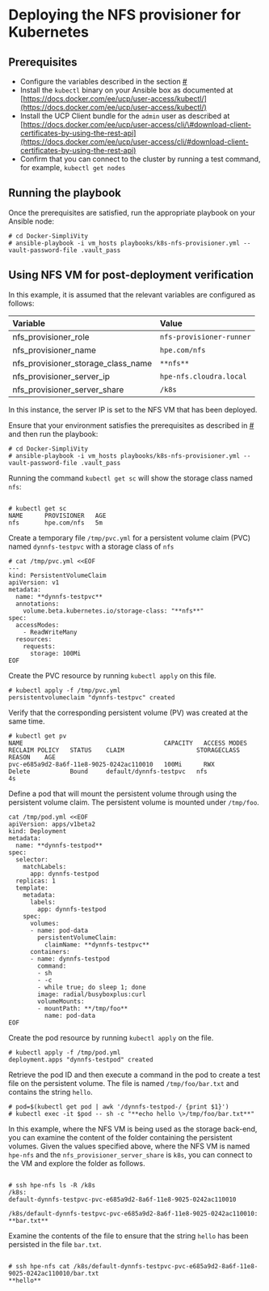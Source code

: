 # Deploying the NFS provisioner for Kubernetes

## Prerequisites

-   Configure the variables described in the section [\#](#)
-   Install the `kubectl` binary on your Ansible box as documented at [https://docs.docker.com/ee/ucp/user-access/kubectl/](https://docs.docker.com/ee/ucp/user-access/kubectl/)
-   Install the UCP Client bundle for the `admin` user as described at [https://docs.docker.com/ee/ucp/user-access/cli/\#download-client-certificates-by-using-the-rest-api](https://docs.docker.com/ee/ucp/user-access/cli/#download-client-certificates-by-using-the-rest-api)
-   Confirm that you can connect to the cluster by running a test command, for example, `kubectl get nodes`

## Running the playbook

Once the prerequisites are satisfied, run the appropriate playbook on your Ansible node:

```
# cd Docker-SimpliVity
# ansible-playbook -i vm_hosts playbooks/k8s-nfs-provisioner.yml --vault-password-file .vault_pass

```

## Using NFS VM for post-deployment verification

In this example, it is assumed that the relevant variables are configured as follows:

|Variable|Value|
|:-------|:----|
|nfs\_provisioner\_role|`nfs-provisioner-runner`|
|nfs\_provisioner\_name|`hpe.com/nfs`|
|nfs\_provisioner\_storage\_class\_name|`**nfs**`|
|nfs\_provisioner\_server\_ip|`hpe-nfs.cloudra.local`|
|nfs\_provisioner\_server\_share|`/k8s`|

In this instance, the server IP is set to the NFS VM that has been deployed.

Ensure that your environment satisfies the prerequisites as described in [\#](#) and then run the playbook:

```
# cd Docker-SimpliVity
# ansible-playbook -i vm_hosts playbooks/k8s-nfs-provisioner.yml --vault-password-file .vault_pass

```

Running the command `kubectl get sc` will show the storage class named `nfs`:

```

# kubectl get sc
NAME      PROVISIONER   AGE
nfs       hpe.com/nfs   5m

```

Create a temporary file `/tmp/pvc.yml` for a persistent volume claim \(PVC\) named `dynnfs-testpvc` with a storage class of `nfs` 

```
# cat /tmp/pvc.yml <<EOF
---
kind: PersistentVolumeClaim
apiVersion: v1
metadata:
  name: **dynnfs-testpvc**
  annotations:
    volume.beta.kubernetes.io/storage-class: "**nfs**"
spec:
  accessModes:
    - ReadWriteMany
  resources:
    requests:
      storage: 100Mi
EOF  

```

Create the PVC resource by running `kubectl apply` on this file.

```
# kubectl apply -f /tmp/pvc.yml
persistentvolumeclaim "dynnfs-testpvc" created
```

Verify that the corresponding persistent volume \(PV\) was created at the same time.

```
# kubectl get pv
NAME                                       CAPACITY   ACCESS MODES   RECLAIM POLICY   STATUS    CLAIM                    STORAGECLASS   REASON    AGE
pvc-e685a9d2-8a6f-11e8-9025-0242ac110010   100Mi      RWX            Delete           Bound     default/dynnfs-testpvc   nfs                      4s

```

Define a pod that will mount the persistent volume through using the persistent volume claim. The persistent volume is mounted under `/tmp/foo`.

```
cat /tmp/pod.yml <<EOF
apiVersion: apps/v1beta2
kind: Deployment
metadata:
  name: **dynnfs-testpod**
spec:
  selector:
    matchLabels:
      app: dynnfs-testpod
  replicas: 1
  template:
    metadata:
      labels:
        app: dynnfs-testpod
    spec:
      volumes:
      - name: pod-data
        persistentVolumeClaim:
          claimName: **dynnfs-testpvc**
      containers:
      - name: dynnfs-testpod
        command:
        - sh
        - -c
        - while true; do sleep 1; done
        image: radial/busyboxplus:curl
        volumeMounts:
        - mountPath: **/tmp/foo**
          name: pod-data
EOF
```

Create the pod resource by running `kubectl apply` on the file.

```
# kubectl apply -f /tmp/pod.yml
deployment.apps "dynnfs-testpod" created

```

Retrieve the pod ID and then execute a command in the pod to create a test file on the persistent volume. The file is named `/tmp/foo/bar.txt` and contains the string `hello`.

```
# pod=$(kubectl get pod | awk '/dynnfs-testpod-/ {print $1}')
# kubectl exec -it $pod -- sh -c "**echo hello \>/tmp/foo/bar.txt**"
```

In this example, where the NFS VM is being used as the storage back-end, you can examine the content of the folder containing the persistent volumes. Given the values specified above, where the NFS VM is named `hpe-nfs` and the `nfs_provisioner_server_share` is `k8s`, you can connect to the VM and explore the folder as follows.

```

# ssh hpe-nfs ls -R /k8s
/k8s:
default-dynnfs-testpvc-pvc-e685a9d2-8a6f-11e8-9025-0242ac110010
 
/k8s/default-dynnfs-testpvc-pvc-e685a9d2-8a6f-11e8-9025-0242ac110010:
**bar.txt**
```

Examine the contents of the file to ensure that the string `hello` has been persisted in the file `bar.txt`.

```

# ssh hpe-nfs cat /k8s/default-dynnfs-testpvc-pvc-e685a9d2-8a6f-11e8-9025-0242ac110010/bar.txt
**hello**
```
